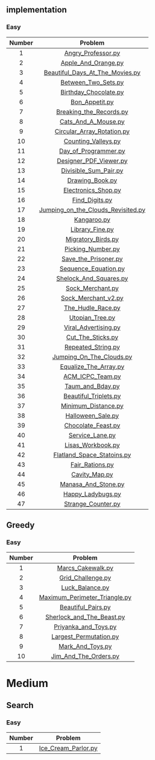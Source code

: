 ## implementation


### Easy
Number | Problem 
:---: | :---:
1|[Angry_Professor.py](implementation/Angry_Professor.py)
2|[Apple_And_Orange.py](implementation/Apple_And_Orange.py)
3|[Beautiful_Days_At_The_Movies.py](implementation/Beautiful_Days_At_The_Movies.py)
4|[Between_Two_Sets.py](implementation/Between_Two_Sets.py)
5|[Birthday_Chocolate.py](implementation/Birthday_Chocolate.py)
6|[Bon_Appetit.py](implementation/Bon_Appetit.py)
7|[Breaking_the_Records.py](implementation/Breaking_the_Records.py)
8|[Cats_And_A_Mouse.py](implementation/Cats_And_A_Mouse.py)
9|[Circular_Array_Rotation.py](implementation/Circular_Array_Rotation.py)	  	 
10|[Counting_Valleys.py](implementation/Counting_Valleys.py)
11|[Day_of_Programmer.py](implementation/Day_of_Programmer.py)
12|[Designer_PDF_Viewer.py](implementation/Designer_PDF_Viewer.py)	 
13|[Divisible_Sum_Pair.py](implementation/Divisible_Sum_Pair.py)
14|[Drawing_Book.py](implementation/Drawing_Book.py)
15|[Electronics_Shop.py](implementation/Electronics_Shop.py)
16|[Find_Digits.py](implementation/Find_Digits.py)
17|[Jumping_on_the_Clouds_Revisited.py](implementation/Jumping_on_the_Clouds_Revisited.py)
18|[Kangaroo.py](implementation/Kangaroo.py)
19|[Library_Fine.py](implementation/Library_Fine.py)
20|[Migratory_Birds.py](implementation/Migratory_Birds.py)
21|[Picking_Number.py](implementation/Picking_Number.py)
22|[Save_the_Prisoner.py](implementation/Save_the_Prisoner.py)
23|[Sequence_Equation.py](implementation/Sequence_Equation.py)
24|[Shelock_And_Squares.py](implementation/Shelock_And_Squares.py)
25|[Sock_Merchant.py](implementation/Sock_Merchant.py)
26|[Sock_Merchant_v2.py](implementation/Sock_Merchant_v2.py)
27|[The_Hudle_Race.py](implementation/The_Hudle_Race.py)
28|[Utopian_Tree.py](implementation/Utopian_Tree.py)
29|[Viral_Advertising.py](implementation/Viral_Advertising.py)
30|[Cut_The_Sticks.py](implementation/Cut_the_Sticks.py)
31|[Repeated_String.py](implementation/Repeated_String.py)
32|[Jumping_On_The_Clouds.py](implementation/Jumping_On_The_Clouds.py)
33|[Equalize_The_Array.py](implementation/Equalize_The_Array.py)
34|[ACM_ICPC_Team.py](implementation/ACM_ICPC_Team.py)
35|[Taum_and_Bday.py](implementation/Taum_and_Bday.py)
36|[Beautiful_Triplets.py](implementation/Beautiful_Triplets.py)
37|[Minimum_Distance.py](implementation/Minimum_Distance.py)
38|[Halloween_Sale.py](implementation/Halloween_Sale.py)
39|[Chocolate_Feast.py](implementation/Chocolate_Feast.py)
40|[Service_Lane.py](implementation/Service_Lane.py)
41|[Lisas_Workbook.py](implementation/Lisas_Workbook.py)
42|[Flatland_Space_Statoins.py](implementation/Flatland_Space_Statoins.py)
43|[Fair_Rations.py](implementation/Fair_Rations.py)
44|[Cavity_Map.py](implementation/Cavity_map.py)
45|[Manasa_And_Stone.py](implementation/Manasa_And_Stone.py)
46|[Happy_Ladybugs.py](implementation/Happy_Ladybugs.py)
47|[Strange_Counter.py](implementation/Strange_Counter.py)



## Greedy

### Easy
Number | Problem 
:---: | :---:
1|[Marcs_Cakewalk.py](Greedy/Marcs_Cakewalk.py)
2|[Grid_Challenge.py](Greedy/Grid_Challenge.py)
3|[Luck_Balance.py](Greedy/Luck_Balance.py)
4|[Maximum_Perimeter_Triangle.py](Greedy/Maximum_Perimeter_Triangle.py)
5|[Beautiful_Pairs.py](Greedy/Beautiful_Pairs.py)
6|[Sherlock_and_The_Beast.py](Greedy/Sherlock_and_The_Beast.py)
7|[Priyanka_and_Toys.py](Greedy/Priyanka_and_Toys.py)
8|[Largest_Permutation.py](Greedy/Largest_Permutation.py)
9|[Mark_And_Toys.py](Greedy/Mark_And_Toys.py)
10|[Jim_And_The_Orders.py](Greedy/Jim_And_The_Orders.py)

# Medium

## Search

### Easy 

Number | Problem 
:---: | :---:
1|[Ice_Cream_Parlor.py](Search/Ice_Cream_Parlor.py)

